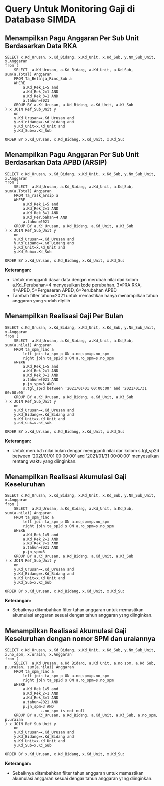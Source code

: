 # Query Untuk Monitoring Gaji di Database SIMDA

## Menampilkan Pagu Anggaran Per Sub Unit Berdasarkan Data RKA

```
SELECT x.Kd_Urusan, x.Kd_Bidang, x.Kd_Unit, x.Kd_Sub, y.Nm_Sub_Unit, x.Anggaran
from (
	SELECT  a.Kd_Urusan, a.Kd_Bidang, a.Kd_Unit, a.Kd_Sub, sum(a.Total) Anggaran
	FROM Ta_Belanja_Rinc_Sub a
	WHERE
		a.Kd_Rek_1=5 and 
		a.Kd_Rek_2=1 AND
		a.Kd_Rek_3=1 AND
	    a.tahun=2021
	GROUP BY a.Kd_Urusan, a.Kd_Bidang, a.Kd_Unit, a.Kd_Sub
) x JOIN Ref_Sub_Unit y
	on
	y.Kd_Urusan=x.Kd_Urusan and 
	y.Kd_Bidang=x.Kd_Bidang and 
	y.Kd_Unit=x.Kd_Unit and 
	y.Kd_Sub=x.Kd_Sub

ORDER BY x.Kd_Urusan, x.Kd_Bidang, x.Kd_Unit, x.Kd_Sub
```

## Menampilkan Pagu Anggaran Per Sub Unit Berdasarkan Data APBD (ARSIP)

```
SELECT x.Kd_Urusan, x.Kd_Bidang, x.Kd_Unit, x.Kd_Sub, y.Nm_Sub_Unit, x.Anggaran
from (
	SELECT  a.Kd_Urusan, a.Kd_Bidang, a.Kd_Unit, a.Kd_Sub, sum(a.Total) Anggaran
	FROM Ta_rask_arsip a
	WHERE
		a.Kd_Rek_1=5 and 
		a.Kd_Rek_2=1 AND
		a.Kd_Rek_3=1 AND
	    a.Kd_Perubahan=4 AND
	    a.tahun=2021
	GROUP BY a.Kd_Urusan, a.Kd_Bidang, a.Kd_Unit, a.Kd_Sub
) x JOIN Ref_Sub_Unit y
	on
	y.Kd_Urusan=x.Kd_Urusan and 
	y.Kd_Bidang=x.Kd_Bidang and 
	y.Kd_Unit=x.Kd_Unit and 
	y.Kd_Sub=x.Kd_Sub

ORDER BY x.Kd_Urusan, x.Kd_Bidang, x.Kd_Unit, x.Kd_Sub
```
**Keterangan:**
- Untuk mengganti dasar data dengan merubah nilai dari kolom a.Kd_Perubahan=4 menyesuikan kode perubahan. 3=PRA RKA, 4=APBD, 5=Pergeseran APBD, 6=Perubahan APBD
- Tambah filter tahun=2021 untuk memastikan hanya menampilkan tahun anggaran yang sudah dipilih

## Menampilkan Realisasi Gaji Per Bulan

```
SELECT x.Kd_Urusan, x.Kd_Bidang, x.Kd_Unit, x.Kd_Sub, y.Nm_Sub_Unit, x.Anggaran
from (
	SELECT  a.Kd_Urusan, a.Kd_Bidang, a.Kd_Unit, a.Kd_Sub, sum(a.nilai) Anggaran
	FROM ta_spm_rinc a
		left join ta_spm p ON a.no_spm=p.no_spm
		right join ta_sp2d s ON a.no_spm=s.no_spm
	WHERE
		a.Kd_Rek_1=5 and 
		a.Kd_Rek_2=1 AND
		a.Kd_Rek_3=1 AND
		a.tahun=2021 AND
		p.jn_spm=3 AND
		s.tgl_sp2d between '2021/01/01 00:00:00' and '2021/01/31 00:00:00'
	GROUP BY a.Kd_Urusan, a.Kd_Bidang, a.Kd_Unit, a.Kd_Sub
) x JOIN Ref_Sub_Unit y
	on
	y.Kd_Urusan=x.Kd_Urusan and 
	y.Kd_Bidang=x.Kd_Bidang and 
	y.Kd_Unit=x.Kd_Unit and 
	y.Kd_Sub=x.Kd_Sub

ORDER BY x.Kd_Urusan, x.Kd_Bidang, x.Kd_Unit, x.Kd_Sub
```
**Keterangan:**
- Untuk merubah nilai bulan dengan mengganti nilai dari kolom s.tgl_sp2d between '2021/01/01 00:00:00' and '2021/01/31 00:00:00' menyesuikan rentang waktu yang diinginkan.

## Menampilkan Realisasi Akumulasi Gaji Keseluruhan

```
SELECT x.Kd_Urusan, x.Kd_Bidang, x.Kd_Unit, x.Kd_Sub, y.Nm_Sub_Unit, x.Anggaran
from (
	SELECT  a.Kd_Urusan, a.Kd_Bidang, a.Kd_Unit, a.Kd_Sub, sum(a.nilai) Anggaran
	FROM ta_spm_rinc a
		left join ta_spm p ON a.no_spm=p.no_spm
		right join ta_sp2d s ON a.no_spm=s.no_spm
	WHERE
		a.Kd_Rek_1=5 and 
		a.Kd_Rek_2=1 AND
		a.Kd_Rek_3=1 AND
		a.tahun=2021 AND
		p.jn_spm=3
	GROUP BY a.Kd_Urusan, a.Kd_Bidang, a.Kd_Unit, a.Kd_Sub
) x JOIN Ref_Sub_Unit y
	on
	y.Kd_Urusan=x.Kd_Urusan and 
	y.Kd_Bidang=x.Kd_Bidang and 
	y.Kd_Unit=x.Kd_Unit and 
	y.Kd_Sub=x.Kd_Sub

ORDER BY x.Kd_Urusan, x.Kd_Bidang, x.Kd_Unit, x.Kd_Sub
```
**Keterangan:**
- Sebaiknya ditambahkan filter tahun anggaran untuk memastikan akumulasi anggaran sesuai dengan tahun anggaran yang diinginkan.


## Menampilkan Realisasi Akumulasi Gaji Keseluruhan dengan nomor SPM dan uraiannya

```
SELECT x.Kd_Urusan, x.Kd_Bidang, x.Kd_Unit, x.Kd_Sub, y.Nm_Sub_Unit, x.no_spm, x.uraian, x.Anggaran
from (
	SELECT  a.Kd_Urusan, a.Kd_Bidang, a.Kd_Unit, a.no_spm, a.Kd_Sub, p.uraian, sum(a.nilai) Anggaran
	FROM ta_spm_rinc a
		left join ta_spm p ON a.no_spm=p.no_spm
		right join ta_sp2d s ON a.no_spm=s.no_spm
	WHERE
		a.Kd_Rek_1=5 and 
		a.Kd_Rek_2=1 AND
		a.Kd_Rek_3=1 AND
		a.tahun=2021 AND
		p.jn_spm=3 AND
                s.no_spm is not null
	GROUP BY a.Kd_Urusan, a.Kd_Bidang, a.Kd_Unit, a.Kd_Sub, a.no_spm, p.uraian
) x JOIN Ref_Sub_Unit y
	on
	y.Kd_Urusan=x.Kd_Urusan and 
	y.Kd_Bidang=x.Kd_Bidang and 
	y.Kd_Unit=x.Kd_Unit and 
	y.Kd_Sub=x.Kd_Sub

ORDER BY x.Kd_Urusan, x.Kd_Bidang, x.Kd_Unit, x.Kd_Sub
```
**Keterangan:**
- Sebaiknya ditambahkan filter tahun anggaran untuk memastikan akumulasi anggaran sesuai dengan tahun anggaran yang diinginkan.
